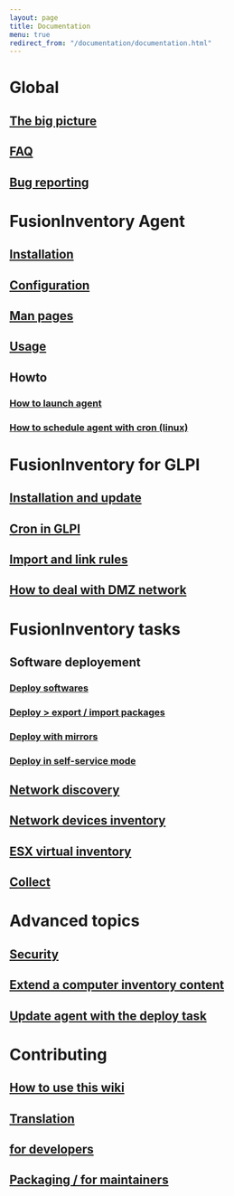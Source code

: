 ```yaml
---
layout: page
title: Documentation
menu: true
redirect_from: "/documentation/documentation.html"
---
```


# Global

## [The big picture](bigpicture.html)

## [FAQ](faq.html)

## [Bug reporting](bugreport/)

# FusionInventory Agent

## [Installation](agent/installation/)

## [Configuration](agent/configuration.html)

## [Man pages](agent/man/)

## [Usage](agent/usage.html)

## Howto

### [How to launch agent](agent/launch_the_agent.html)

### [How to schedule agent with cron (linux)](agent/cron.html)

# FusionInventory for GLPI

## [Installation and update](fi4g/installation.html)

## [Cron in GLPI](fi4g/cron.html)

## [Import and link rules](fi4g/importrules.html)

## [How to deal with DMZ network](fi4g/dmz/)

# FusionInventory tasks

## Software deployement

### [Deploy softwares](tasks/deploy/)

### [Deploy > export / import packages](tasks/exportimportpackages.html)

### [Deploy with mirrors](tasks/deploymirrors.html)

### [Deploy in self-service mode](tasks/deploy_self-service.html)

## [Network discovery](tasks/networkdiscovery.html)

## [Network devices inventory](tasks/networkinventory.html)

## [ESX virtual inventory](tasks/esxinventory/)

## [Collect](tasks/collect.html)

# Advanced topics

## [Security](security.html)

## [Extend a computer inventory content](agent/additional_content.html)

## [Update agent with the deploy task](tasks/updateagentwithdeploytask.html)

# Contributing

## [How to use this wiki](wiki.html)

## [Translation](translation.html)

## [for developers](dev/)

## [Packaging / for maintainers](packaging/)
